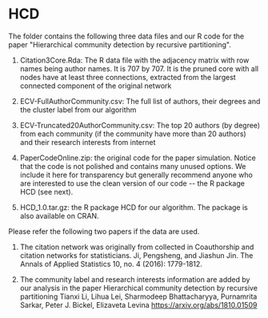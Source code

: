 # HCD
The folder contains the following three data files and our R code for the paper "Hierarchical community detection by recursive partitioning".

1. Citation3Core.Rda: The R data file with the adjacency matrix with row names being author names. It is 707 by 707. It is the pruned core with all nodes have at least three connections, extracted from the largest connected component of the original network

2. ECV-FullAuthorCommunity.csv: The full list of authors, their degrees and the cluster label from our algorithm

3. ECV-Truncated20AuthorCommunity.csv: The top 20 authors (by degree) from each community (if the community have more than 20 authors) and their research interests from internet

4. PaperCodeOnline.zip: the original code for the paper simulation. Notice that the code is not polished and contains many unused options. We include it here for transparency but generally recommend anyone who are interested to use the clean version of our code -- the R package HCD (see next).

5. HCD_1.0.tar.gz: the R package HCD for our algorithm. The package is also available on CRAN.

Please refer the following two papers if the data are used.

1. The citation network was originally from collected in
Coauthorship and citation networks for statisticians.
Ji, Pengsheng, and Jiashun Jin. 
The Annals of Applied Statistics 10, no. 4 (2016): 1779-1812.

2. The community label and research interests information are added by our analysis in the paper
Hierarchical community detection by recursive partitioning
Tianxi Li, Lihua Lei, Sharmodeep Bhattacharyya, Purnamrita Sarkar, Peter J. Bickel, Elizaveta Levina
https://arxiv.org/abs/1810.01509
